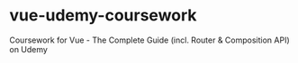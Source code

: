 # vue-udemy-coursework
Coursework for Vue - The Complete Guide (incl. Router &amp; Composition API) on Udemy
